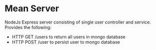 # Mean Server

NodeJs Express server consisting of single user controller and service. Provides the following:
- HTTP GET /users to return all users in mongo database
- HTTP POST /user to persist user to mongo database
